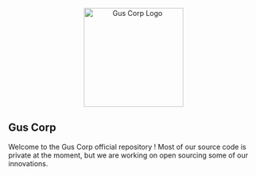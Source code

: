 <p align="center">
  <img src="http://cdn.jsdelivr.net/gh/Gus-Corp/cdn/logo/without_name/Logo Style - Bleu.png" alt="Gus Corp Logo" width="200">
</p>

## Gus Corp
Welcome to the Gus Corp official repository !
Most of our source code is private at the moment, but we are working on open sourcing some of our innovations.
